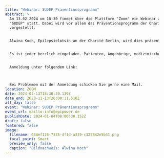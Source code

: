 ```yaml
---
title: "Webinar: SUDEP Präventionsprogramm"
abstract: >
  Am 13.02.2024 um 18:30 findet über die Plattform "Zoom" ein Webinar zum Thema
  "SUDEP" statt. Dabei wird vor allem das Präventionsprogramm der Charité Berlin
  vorgestellt.


  Alwina Koch, Epilepsielotsin an der Charité Berlin, wird dies präsentieren.


  Es ist jeder herzlich eingeladen. Patienten, Angehörige, medizinisches Fachpersonal, Interessierte, etc.


  Anmeldung unter folgendem Link:



  Bei Problemen mit der Anmeldung schicken Sie gerne eine Mail.
location: ZOOM
date: 2024-02-13T18:30:30.139Z
date_end: 2023-11-13T20:00:11.510Z
all_day: false
event: "Webinar: SUDEP Präventionsprogramm"
event_url: mailto:info@epipower.de
publishDate: 2024-01-04T08:00:30.152Z
draft: false
featured: false
image:
  filename: 634ef126-7335-4f1d-a339-c325842e5b41.png
  focal_point: Smart
  preview_only: false
  caption: "Bildnachweis: Alwina Koch"
---
```


